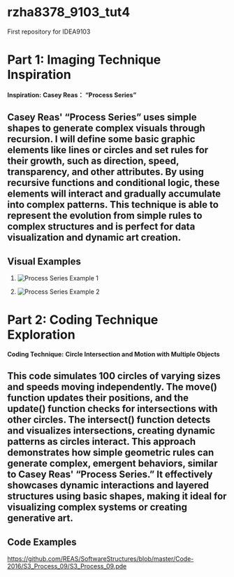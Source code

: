 # rzha8378_9103_tut4
First repository for IDEA9103

# Part 1: Imaging Technique Inspiration

**Inspiration:** **Casey Reas： “Process Series”**

## Casey Reas' “Process Series” uses simple shapes to generate complex visuals through recursion. I will define some basic graphic elements like lines or circles and set rules for their growth, such as direction, speed, transparency, and other attributes. By using recursive functions and conditional logic, these elements will interact and gradually accumulate into complex patterns. This technique is able to represent the evolution from simple rules to complex structures and is perfect for data visualization and dynamic art creation.

## Visual Examples
1. ![Process Series Example 1](https://unitlondon.com/nfts/process-compendium-x-4/)  

2. ![Process Series Example 2](https://reas.com/pre_process/)  

# Part 2: Coding Technique Exploration

**Coding Technique:** **Circle Intersection and Motion with Multiple Objects**

## This code simulates 100 circles of varying sizes and speeds moving independently. The move() function updates their positions, and the update() function checks for intersections with other circles. The intersect() function detects and visualizes intersections, creating dynamic patterns as circles interact. This approach demonstrates how simple geometric rules can generate complex, emergent behaviors, similar to Casey Reas' “Process Series.” It effectively showcases dynamic interactions and layered structures using basic shapes, making it ideal for visualizing complex systems or creating generative art.



## Code Examples
https://github.com/REAS/SoftwareStructures/blob/master/Code-2016/S3_Process_09/S3_Process_09.pde
